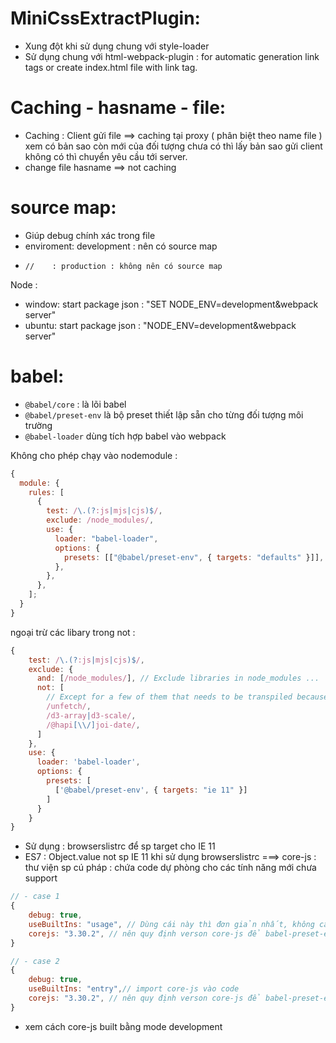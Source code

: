 # MiniCssExtractPlugin:

- Xung đột khi sử dụng chung với style-loader
- Sử dụng chung với html-webpack-plugin : for automatic generation link tags or create index.html file with link tag.

# Caching - hasname - file:

- Caching : Client gửi file ==> caching tại proxy ( phân biệt theo name file ) xem có bản sao còn mới của đối tượng chưa có thì lấy bản sao gửi client không có thì chuyển yêu cầu tới server.
- change file hasname ==> not caching

# source map:

- Giúp debug chính xác trong file
- enviroment: development : nên có source map
-     //    : production : không nên có source map

Node :

- window: start package json : "SET NODE_ENV=development&webpack server"
- ubuntu: start package json : "NODE_ENV=development&webpack server"

# babel:

- `@babel/core` : là lõi babel
- `@babel/preset-env` là bộ preset thiết lập sẵn cho từng đối tượng môi trường
- `@babel-loader` dùng tích hợp babel vào webpack

Không cho phép chạy vào nodemodule :

```js
{
  module: {
    rules: [
      {
        test: /\.(?:js|mjs|cjs)$/,
        exclude: /node_modules/,
        use: {
          loader: "babel-loader",
          options: {
            presets: [["@babel/preset-env", { targets: "defaults" }]],
          },
        },
      },
    ];
  }
}
```

ngoại trừ các libary trong not :

```js
{
    test: /\.(?:js|mjs|cjs)$/,
    exclude: {
      and: [/node_modules/], // Exclude libraries in node_modules ...
      not: [
        // Except for a few of them that needs to be transpiled because they use modern syntax
        /unfetch/,
        /d3-array|d3-scale/,
        /@hapi[\\/]joi-date/,
      ]
    },
    use: {
      loader: 'babel-loader',
      options: {
        presets: [
          ['@babel/preset-env', { targets: "ie 11" }]
        ]
      }
    }
}
```

- Sử dụng : browserslistrc để sp target cho IE 11
- ES7 : Object.value not sp IE 11 khi sử dụng browserslistrc ===> core-js : thư viện sp cú pháp : chứa code dự phòng cho các tính năng mới chưa support

```js
// - case 1
{
    debug: true,
    useBuiltIns: "usage", // Dùng cái này thì đơn giản nhất, không cần import core-js vào code
    corejs: "3.30.2", // nên quy định verson core-js để babel-preset-env nó hoạt động tối ưu
}

// - case 2
{
    debug: true,
    useBuiltIns: "entry",// import core-js vào code
    corejs: "3.30.2", // nên quy định verson core-js để babel-preset-env nó hoạt động tối ưu
}

```

- xem cách core-js built bằng mode development
